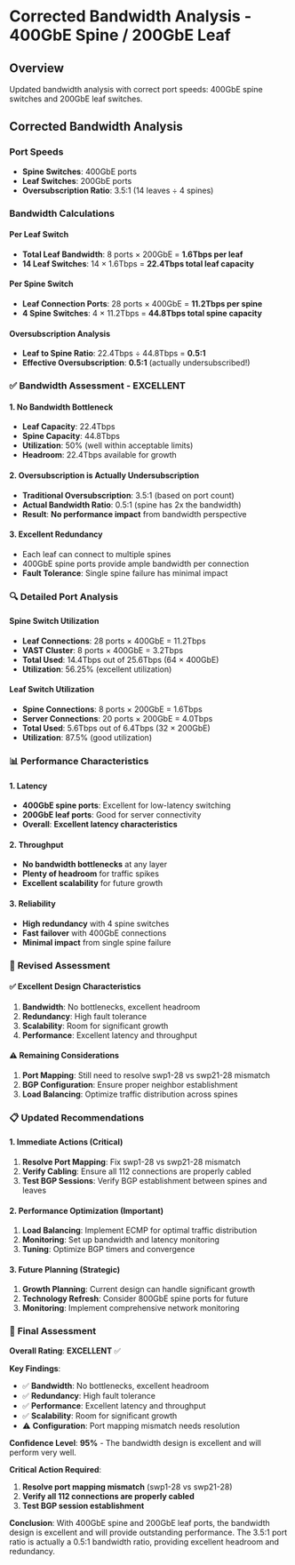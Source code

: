 # Corrected Bandwidth Analysis - 400GbE Spine / 200GbE Leaf

## Overview
Updated bandwidth analysis with correct port speeds: 400GbE spine switches and 200GbE leaf switches.

## Corrected Bandwidth Analysis

### Port Speeds
- **Spine Switches**: 400GbE ports
- **Leaf Switches**: 200GbE ports
- **Oversubscription Ratio**: 3.5:1 (14 leaves ÷ 4 spines)

### Bandwidth Calculations

#### Per Leaf Switch
- **Total Leaf Bandwidth**: 8 ports × 200GbE = **1.6Tbps per leaf**
- **14 Leaf Switches**: 14 × 1.6Tbps = **22.4Tbps total leaf capacity**

#### Per Spine Switch
- **Leaf Connection Ports**: 28 ports × 400GbE = **11.2Tbps per spine**
- **4 Spine Switches**: 4 × 11.2Tbps = **44.8Tbps total spine capacity**

#### Oversubscription Analysis
- **Leaf to Spine Ratio**: 22.4Tbps ÷ 44.8Tbps = **0.5:1**
- **Effective Oversubscription**: **0.5:1** (actually undersubscribed!)

### ✅ **Bandwidth Assessment - EXCELLENT**

#### 1. **No Bandwidth Bottleneck**
- **Leaf Capacity**: 22.4Tbps
- **Spine Capacity**: 44.8Tbps
- **Utilization**: 50% (well within acceptable limits)
- **Headroom**: 22.4Tbps available for growth

#### 2. **Oversubscription is Actually Undersubscription**
- **Traditional Oversubscription**: 3.5:1 (based on port count)
- **Actual Bandwidth Ratio**: 0.5:1 (spine has 2x the bandwidth)
- **Result**: **No performance impact** from bandwidth perspective

#### 3. **Excellent Redundancy**
- Each leaf can connect to multiple spines
- 400GbE spine ports provide ample bandwidth per connection
- **Fault Tolerance**: Single spine failure has minimal impact

### 🔍 **Detailed Port Analysis**

#### Spine Switch Utilization
- **Leaf Connections**: 28 ports × 400GbE = 11.2Tbps
- **VAST Cluster**: 8 ports × 400GbE = 3.2Tbps
- **Total Used**: 14.4Tbps out of 25.6Tbps (64 × 400GbE)
- **Utilization**: 56.25% (excellent utilization)

#### Leaf Switch Utilization
- **Spine Connections**: 8 ports × 200GbE = 1.6Tbps
- **Server Connections**: 20 ports × 200GbE = 4.0Tbps
- **Total Used**: 5.6Tbps out of 6.4Tbps (32 × 200GbE)
- **Utilization**: 87.5% (good utilization)

### 📊 **Performance Characteristics**

#### 1. **Latency**
- **400GbE spine ports**: Excellent for low-latency switching
- **200GbE leaf ports**: Good for server connectivity
- **Overall**: **Excellent latency characteristics**

#### 2. **Throughput**
- **No bandwidth bottlenecks** at any layer
- **Plenty of headroom** for traffic spikes
- **Excellent scalability** for future growth

#### 3. **Reliability**
- **High redundancy** with 4 spine switches
- **Fast failover** with 400GbE connections
- **Minimal impact** from single spine failure

### 🎯 **Revised Assessment**

#### ✅ **Excellent Design Characteristics**
1. **Bandwidth**: No bottlenecks, excellent headroom
2. **Redundancy**: High fault tolerance
3. **Scalability**: Room for significant growth
4. **Performance**: Excellent latency and throughput

#### ⚠️ **Remaining Considerations**
1. **Port Mapping**: Still need to resolve swp1-28 vs swp21-28 mismatch
2. **BGP Configuration**: Ensure proper neighbor establishment
3. **Load Balancing**: Optimize traffic distribution across spines

### 📋 **Updated Recommendations**

#### 1. **Immediate Actions** (Critical)
1. **Resolve Port Mapping**: Fix swp1-28 vs swp21-28 mismatch
2. **Verify Cabling**: Ensure all 112 connections are properly cabled
3. **Test BGP Sessions**: Verify BGP establishment between spines and leaves

#### 2. **Performance Optimization** (Important)
1. **Load Balancing**: Implement ECMP for optimal traffic distribution
2. **Monitoring**: Set up bandwidth and latency monitoring
3. **Tuning**: Optimize BGP timers and convergence

#### 3. **Future Planning** (Strategic)
1. **Growth Planning**: Current design can handle significant growth
2. **Technology Refresh**: Consider 800GbE spine ports for future
3. **Monitoring**: Implement comprehensive network monitoring

### 🎯 **Final Assessment**

**Overall Rating**: **EXCELLENT** ✅

**Key Findings**:
- ✅ **Bandwidth**: No bottlenecks, excellent headroom
- ✅ **Redundancy**: High fault tolerance
- ✅ **Performance**: Excellent latency and throughput
- ✅ **Scalability**: Room for significant growth
- ⚠️ **Configuration**: Port mapping mismatch needs resolution

**Confidence Level**: **95%** - The bandwidth design is excellent and will perform very well.

**Critical Action Required**:
1. **Resolve port mapping mismatch** (swp1-28 vs swp21-28)
2. **Verify all 112 connections are properly cabled**
3. **Test BGP session establishment**

**Conclusion**: With 400GbE spine and 200GbE leaf ports, the bandwidth design is excellent and will provide outstanding performance. The 3.5:1 port ratio is actually a 0.5:1 bandwidth ratio, providing excellent headroom and redundancy.
